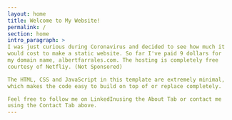 ```yaml
---
layout: home
title: Welcome to My Website!
permalink: /
section: home
intro_paragraph: >
I was just curious during Coronavirus and decided to see how much it 
would cost to make a static website. So far I've paid 9 dollars for 
my domain name, albertfarrales.com. The hosting is completely free 
courtesy of Netfliy. (Not Sponsored)

The HTML, CSS and JavaScript in this template are extremely minimal, 
which makes the code easy to build on top of or replace completely.

Feel free to follow me on LinkedInusing the About Tab or contact me 
using the Contact Tab above.
---
```

